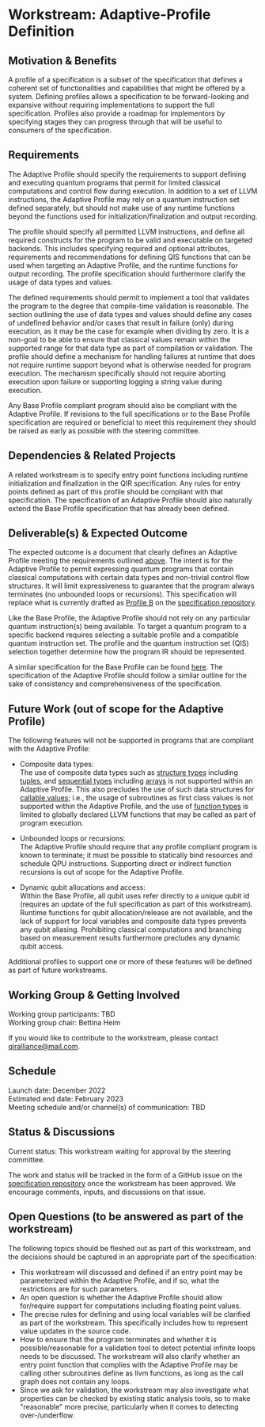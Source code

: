 # Workstream: Adaptive-Profile Definition

## Motivation & Benefits

A profile of a specification is a subset of the specification that defines a
coherent set of functionalities and capabilities that might be offered by a
system. Defining profiles allows a specification to be forward-looking and
expansive without requiring implementations to support the full specification.
Profiles also provide a roadmap for implementors by specifying stages they can
progress through that will be useful to consumers of the specification.

## Requirements

The Adaptive Profile should specify the requirements to support defining and
executing quantum programs that permit for limited classical computations and
control flow during execution. In addition to a set of LLVM instructions, the
Adaptive Profile may rely on a quantum instruction set defined separately, but
should not make use of any runtime functions beyond the functions used for
initialization/finalization and output recording.

The profile should specify all permitted LLVM instructions, and define all
required constructs for the program to be valid and executable on targeted
backends. This includes specifying required and optional attributes,
requirements and recommendations for defining QIS functions that can be used
when targeting an Adaptive Profile, and the runtime functions for output
recording. The profile specification should furthermore clarify the usage of
data types and values.

The defined requirements should permit to implement a tool that validates the
program to the degree that compile-time validation is reasonable. The section
outlining the use of data types and values should define any cases of undefined
behavior and/or cases that result in failure (only) during execution, as it may
be the case for example when dividing by zero. It is a non-goal to be able to
ensure that classical values remain within the supported range for that data
type as part of compilation or validation. The profile should define a mechanism
for handling failures at runtime that does not require runtime support beyond
what is otherwise needed for program execution. The mechanism specifically
should not require aborting execution upon failure or supporting logging a
string value during execution.

Any Base Profile compliant program should also be compliant with the Adaptive
Profile. If revisions to the full specifications or to the Base Profile
specification are required or beneficial to meet this requirement they should be
raised as early as possible with the steering committee.

## Dependencies & Related Projects

A related workstream is to specify entry point functions including runtime
initialization and finalization in the QIR specification. Any rules for entry
points defined as part of this profile should be compliant with that
specification. The specification of an Adaptive Profile should also naturally
extend the Base Profile specification that has already been defined.

## Deliverable(s) & Expected Outcome

The expected outcome is a document that clearly defines an Adaptive Profile
meeting the requirements outlined [above](#requirements). The intent is for the
Adaptive Profile to permit expressing quantum programs that contain classical
computations with certain data types and non-trivial control flow structures. It
will limit expressiveness to guarantee that the program always terminates (no
unbounded loops or recursions). This specification will replace what is
currently drafted as [Profile
B](https://github.com/qir-alliance/qir-spec/blob/main/specification/v0.1/7_Profiles.md#profile-a-basic-quantum-functionality)
on the [specification repository](https://github.com/qir-alliance/qir-spec).

Like the Base Profile, the Adaptive Profile should not rely on any particular
quantum instruction(s) being available. To target a quantum program to a
specific backend requires selecting a suitable profile and a compatible quantum
instruction set. The profile and the quantum instruction set (QIS) selection
together determine how the program IR should be represented.

A similar specification for the Base Profile can be found
[here](https://github.com/qir-alliance/qir-spec/blob/main/specification/under_development/profiles/Base_Profile.md).
The specification of the Adaptive Profile should follow a similar outline for
the sake of consistency and comprehensiveness of the specification.

## Future Work (out of scope for the Adaptive Profile)

The following features will not be supported in programs that are compliant with
the Adaptive Profile:

- Composite data types: <br/>
  The use of composite data types such as [structure
  types](https://llvm.org/doxygen/group__LLVMCCoreTypeStruct.html) including
  [tuples](https://github.com/qir-alliance/qir-spec/blob/main/specification/v0.1/1_Data_Types.md#tuples-and-user-defined-types),
  and [sequential
  types](https://llvm.org/doxygen/group__LLVMCCoreTypeSequential.html) including
  [arrays](https://github.com/qir-alliance/qir-spec/blob/main/specification/v0.1/1_Data_Types.md#arrays)
  is not supported within an Adaptive Profile. This also precludes the use of
  such data structures for [callable
  values](https://github.com/qir-alliance/qir-spec/blob/main/specification/v0.1/2_Callables.md);
  i.e., the usage of subroutines as first class values is not supported within
  the Adaptive Profile, and the use of [function
  types](https://llvm.org/doxygen/group__LLVMCCoreTypeFunction.html) is limited
  to globally declared LLVM functions that may be called as part of program
  execution.

- Unbounded loops or recursions: <br/>
  The Adaptive Profile should require that any profile compliant program is
  known to terminate; it must be possible to statically bind resources and
  schedule QPU instructions. Supporting direct or indirect function recursions
  is out of scope for the Adaptive Profile.

- Dynamic qubit allocations and access: <br/>
  Within the Base Profile, all qubit uses refer directly to a unique qubit id
  (requires an update of the full specification as part of this workstream).
  Runtime functions for qubit allocation/release are not available, and the lack
  of support for local variables and composite data types prevents any qubit
  aliasing. Prohibiting classical computations and branching based on
  measurement results furthermore precludes any dynamic qubit access.

Additional profiles to support one or more of these features will be defined as
part of future workstreams.

## Working Group & Getting Involved

Working group participants: TBD <br/>
Working group chair: Bettina Heim

If you would like to contribute to the workstream, please contact
[qiralliance@mail.com](mailto:qiralliance@mail.com).

## Schedule

Launch date: December 2022 <br/>
Estimated end date: February 2023 <br/>
Meeting schedule and/or channel(s) of communication: TBD

## Status & Discussions

Current status: This workstream waiting for approval by the steering committee.

The work and status will be tracked in the form of a GitHub issue on the
[specification repository](https://github.com/qir-alliance/qir-spec) once the
workstream has been approved. We encourage comments, inputs, and discussions on
that issue.

## Open Questions (to be answered as part of the workstream)

The following topics should be fleshed out as part of this workstream, and the
decisions should be captured in an appropriate part of the specification:

- This workstream will discussed and defined if an entry point may be
  parameterized within the Adaptive Profile, and if so, what the restrictions
  are for such parameters.
- An open question is whether the Adaptive Profile should allow for/require
  support for computations including floating point values.
- The precise rules for defining and using local variables will be clarified as
  part of the workstream. This specifically includes how to represent value
  updates in the source code.
- How to ensure that the program terminates and whether it is
  possible/reasonable for a validation tool to detect potential infinite loops
  needs to be discussed. The workstream will also clarify whether an entry point
  function that complies with the Adaptive Profile may be calling other
  subroutines define as llvm functions, as long as the call graph does not
  contain any loops.
- Since we ask for validation, the workstream may also investigate what
  properties can be checked by existing static analysis tools, so to make
  "reasonable" more precise, particularly when it comes to detecting
  over-/underflow.
